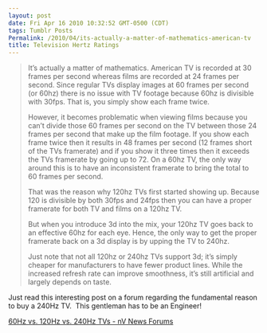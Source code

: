 ```yaml
---
layout: post
date: Fri Apr 16 2010 10:32:52 GMT-0500 (CDT)
tags: Tumblr Posts
Permalink: /2010/04/its-actually-a-matter-of-mathematics-american-tv
title: Television Hertz Ratings
---
```


> It’s actually a matter of mathematics. American TV is recorded at 30 frames per second whereas films are recorded at 24 frames per second. Since regular TVs display images at 60 frames per second (or 60hz) there is no issue with TV footage because 60hz is divisible with 30fps. That is, you simply show each frame twice.
> 
> However, it becomes problematic when viewing films because you can’t divide those 60 frames per second on the TV between those 24 frames per second that make up the film footage. If you show each frame twice then it results in 48 frames per second (12 frames short of the TVs framerate) and if you show it three times then it exceeds the TVs framerate by going up to 72\. On a 60hz TV, the only way around this is to have an inconsistent framerate to bring the total to 60 frames per second.
> 
> That was the reason why 120hz TVs first started showing up. Because 120 is divisible by both 30fps and 24fps then you can have a proper framerate for both TV and films on a 120hz TV.
> 
> But when you introduce 3d into the mix, your 120hz TV goes back to an effective 60hz for each eye. Hence, the only way to get the proper framerate back on a 3d display is by upping the TV to 240hz.
> 
> Just note that not all 120hz or 240hz TVs support 3d; it’s simply cheaper for manufacturers to have fewer product lines. While the increased refresh rate can improve smoothness, it’s still artificial and largely depends on taste.

Just read this interesting post on a forum regarding the fundamental reason to buy a 240Hz TV.  This gentleman has to be an Engineer!

[60Hz vs. 120Hz vs. 240Hz TVs - nV News Forums](http://www.nvnews.net/vbulletin/showthread.php?t=148603)
